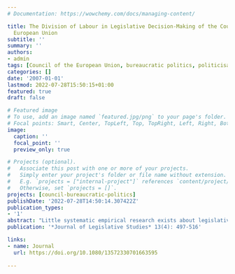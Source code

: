 ```yaml
---
# Documentation: https://wowchemy.com/docs/managing-content/

title: The Division of Labour in Legislative Decision-Making of the Council of the
  European Union
subtitle: ''
summary: ''
authors:
- admin
tags: [Council of the European Union, bureaucratic politics, politicisation, socialisation, decision-making, Coreper, Council working parties, discretion, delegation, principal-agent theory]
categories: []
date: '2007-01-01'
lastmod: 2022-07-28T15:50:15+01:00
featured: true
draft: false

# Featured image
# To use, add an image named `featured.jpg/png` to your page's folder.
# Focal points: Smart, Center, TopLeft, Top, TopRight, Left, Right, BottomLeft, Bottom, BottomRight.
image:
  caption: ''
  focal_point: ''
  preview_only: true

# Projects (optional).
#   Associate this post with one or more of your projects.
#   Simply enter your project's folder or file name without extension.
#   E.g. `projects = ["internal-project"]` references `content/project/deep-learning/index.md`.
#   Otherwise, set `projects = []`.
projects: [council-bureaucratic-politics]
publishDate: '2022-07-28T14:50:14.307422Z'
publication_types:
- '1'
abstract: "Little systematic empirical research exists about legislative decision-making in the Council of the European Union. This study contributes to closing this gap in the literature by examining which groups of actors within the Council decide on what type of issues. The Council structure is made up of a hierarchy consisting of working parties at the bottom, committees of senior officials in the middle and the ministers at the top. Based on a novel data set of legislative decisions made by the Council, the study examines the relative importance of these different Council levels. Two important findings emerge from the analysis: first, ministers are more involved in legislative decision-making than often assumed in the literature; second, the involvement of higher Council levels increases with features of dossiers that are related to political conflict. Although the results reduces worries about a lack of political accountability of Council decision-making, they cannot dispel these concerns completely."
publication: '*Journal of Legislative Studies* 13(4): 497-516'

links:
- name: Journal
  url: https://doi.org/10.1080/13572330701663595
  
---
```

